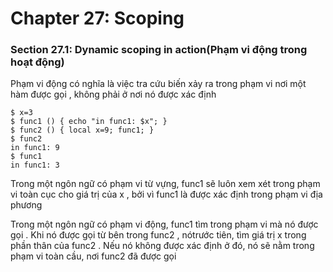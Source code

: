 # Chapter 27: Scoping
### Section 27.1: Dynamic scoping in action(Phạm vi động trong hoạt động)
Phạm vi động có nghĩa là việc tra cứu biến xảy ra trong phạm vi nơi một hàm được gọi , không phải ở nơi nó được xác định
```
$ x=3
$ func1 () { echo "in func1: $x"; }
$ func2 () { local x=9; func1; }
$ func2
in func1: 9
$ func1
in func1: 3
```
Trong một ngôn ngữ có phạm vi từ vựng, func1 sẽ luôn xem xét trong phạm vi toàn cục cho giá trị của x , bởi vì func1 là được xác định trong phạm vi địa phương

Trong một ngôn ngữ có phạm vi động, func1 tìm trong phạm vi mà nó được gọi . Khi nó được gọi từ bên trong func2 , nótrước tiên, tìm giá trị x trong phần thân của func2 . Nếu nó không được xác định ở đó, nó sẽ nằm trong phạm vi toàn cầu, nơi func2 đã được gọi
